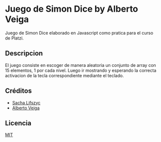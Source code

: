 # Juego de Simon Dice by Alberto Veiga

Juego de Simon Dice elaborado en Javascript como pratica para el curso de Platzi.

## Descripcion
 
 El juego consiste en escoger de manera aleatoria un conjunto de array con 15 elementos, 1 por cada nivel. Luego ir mostrando y esperando la correcta activacion de la tecla correspondiente mediante el teclado.
 
 ## Créditos
- [Sacha Lifszyc](https://twitter.com/@slifszyc)
- [Alberto Veiga](https://www.facebook.com/alberto.veiga.9)

## Licencia

[MIT](https://opensource.org/licenses/MIT)
